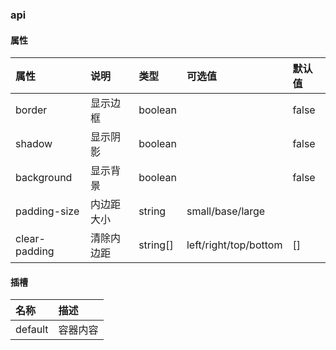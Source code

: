 ### api

#### 属性

| 属性        | 说明       | 类型 | 可选值 | 默认值 |
| :--------- |:--------| :-----| :-----| :-----|
| border| 显示边框	| boolean	|	|  false|
| shadow| 显示阴影	| boolean	|	|  false |
| background| 显示背景	| boolean	|	|  false|
| padding-size	| 内边距大小	| string	| small/base/large |  |
| clear-padding	| 清除内边距	| string[]	| left/right/top/bottom	| [] |

#### 插槽

| 名称        |  描述 |
| :--------- |:-----|
|  default | 容器内容 | 
